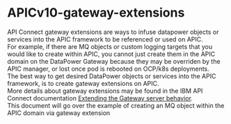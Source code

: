 # APICv10-gateway-extensions  
API Connect gateway extensions are ways to infuse datapower objects or services into the APIC framework to be referenced or used on APIC.  
For example, if there are MQ objects or custom logging targets that you would like to create within APIC, you cannot just create them in the APIC domain on the DataPower Gateway because they may be overriden by the APIC manager, or lost once pod is rebooted on OCP/k8s deployments.  
The best way to get desired DataPower objects or services into the APIC framework, is to create gateway extensions on APIC.  
More details about gateway extensions may be found in the IBM API Connect documentation [Extending the Gateway server behavior](https://www.ibm.com/docs/en/api-connect/10.0.5.x_lts?topic=environment-extending-gateway-server-behavior).  
This document will go over the example of creating an MQ object within the APIC domain via gateway extension

